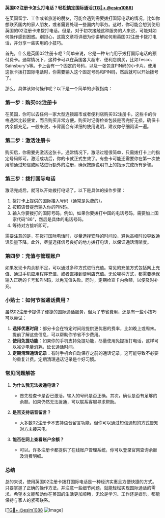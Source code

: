 **英国02注册卡怎么打电话？轻松搞定国际通话[[TG💪+ @esim1088](https://t.me/s/esim1088)]**

在英国留学、工作或者旅游的朋友，可能会遇到需要拨打国际电话的情况。比如你想联系国内的家人朋友，或者需要处理一些国内的事务。这时，你可能会想到使用英国的02注册卡来拨打电话。但是，对于初次接触这种服务的人来说，可能对如何操作感到困惑。别担心，这篇文章将详细为你讲解如何用英国02注册卡拨打电话，并分享一些实用的小技巧。

首先，什么是英国02注册卡呢？简单来说，它是一种专门用于拨打国际电话的预付费卡。通常情况下，这种卡可以在英国各大超市、便利店购买，比如Tesco、Sainsbury's等。卡上会有一个固定的号码，以及一张包含PIN码的小卡片。使用这张卡拨打国际电话时，你需要输入这个固定号码和PIN码，然后就可以开始拨号了。

那么，具体该如何操作呢？以下是一个简单的步骤指南：

### **第一步：购买02注册卡**
在英国，你可以去任何一家大型连锁超市或者便利店购买02注册卡。这些卡的价格通常比较便宜，而且购买非常方便。购买时记得检查包装是否完好无损，确保卡内余额充足。一般来说，卡背面会有详细的使用说明，建议你仔细阅读一遍。

### **第二步：激活注册卡**
购买后，你需要先激活这张卡。通常情况下，激活过程很简单，只需拨打卡上的指定号码即可。激活成功后，你的卡就正式生效了。有些卡可能还需要你在第一次使用前通过短信或网站进行额外的注册，确保按照说明书上的指示完成所有步骤。

### **第三步：拨打国际电话**
激活完成后，就可以开始拨打电话了。以下是具体的操作步骤：
1. 拨打卡上提供的国际接入号码（通常是免费的）。
2. 按照语音提示输入你的PIN码。
3. 输入你要拨打的国际号码。例如，如果你要拨打中国的电话号码，需要加上国家代码“86”，然后是具体的电话号码。
4. 等待对方接听即可。

需要注意的是，在拨打国际电话时，尽量选择安静的时间段，避免高峰时段导致通话质量下降。此外，尽量选择信号良好的地方拨打电话，以保证通话清晰度。

### **第四步：充值与管理账户**
如果发现卡内余额不足，可以通过多种方式进行充值。常见的充值方式包括网上充值、通过手机应用程序充值、或者直接到便利店充值。无论哪种方式，都需要确保输入正确的卡号和PIN码，以免充值失败。同时，定期检查卡内余额，以便及时补充。

### **小贴士：如何节省通话费用？**
虽然02注册卡提供了便捷的国际通话服务，但为了节省费用，还是有一些小技巧可以尝试：
1. **选择优惠时段**：部分卡会在特定时间段提供更优惠的费率，比如晚上或周末。提前了解这些信息，可以帮助你节省不少费用。
2. **使用免提功能**：如果你的手机支持免提功能，尽量使用免提拨打电话，这样可以减少电量消耗，延长通话时间。
3. **定期清理通话记录**：有时手机会自动保存之前的通话记录，这可能导致不必要的重复计费。定期清理通话记录是个好习惯。

### **常见问题解答**
1. **为什么我无法拨通电话？**
   - 首先检查卡是否已激活，输入的号码是否正确。其次，确认是否有足够的余额。如果仍然无法拨通，可以联系客服寻求帮助。

2. **是否支持语音留言？**
   - 大多数02注册卡不支持语音留言功能，但你可以通过短信通知的方式告知对方未接来电。

3. **能否在网上查看账户余额？**
   - 可以。许多注册卡都提供了在线账户管理系统，你可以登录官网查询余额及消费明细。

### **总结**
总的来说，使用英国02注册卡拨打国际电话是一种经济实惠且方便快捷的方式。只要掌握了正确的操作方法，并注意一些细节问题，就能轻松实现国际通话的需求。希望本文能帮助你在英国的生活更加顺畅，无论是学习、工作还是娱乐，都能保持与家人的紧密联系。

[[TG💪+ @esim1088](https://t.me/s/esim1088) ![Image](https://i.postimg.cc/4NQfJmqS/Snipaste-2025-05-13-00-14-12.png)]